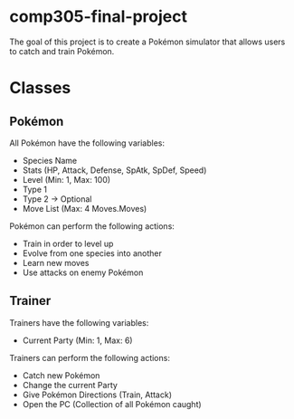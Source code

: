 # comp305-final-project

The goal of this project is to create a Pokémon simulator 
that allows users to catch and train Pokémon.

# Classes

## Pokémon
All Pokémon have the following variables:
- Species Name
- Stats (HP, Attack, Defense, SpAtk, SpDef, Speed)
- Level (Min: 1, Max: 100)
- Type 1  
- Type 2 -> Optional
- Move List (Max: 4 Moves.Moves)

Pokémon can perform the following actions:
- Train in order to level up
- Evolve from one species into another
- Learn new moves
- Use attacks on enemy Pokémon

## Trainer
Trainers have the following variables:
- Current Party (Min: 1, Max: 6)

Trainers can perform the following actions:
- Catch new Pokémon
- Change the current Party
- Give Pokémon Directions (Train, Attack)
- Open the PC (Collection of all Pokémon caught)